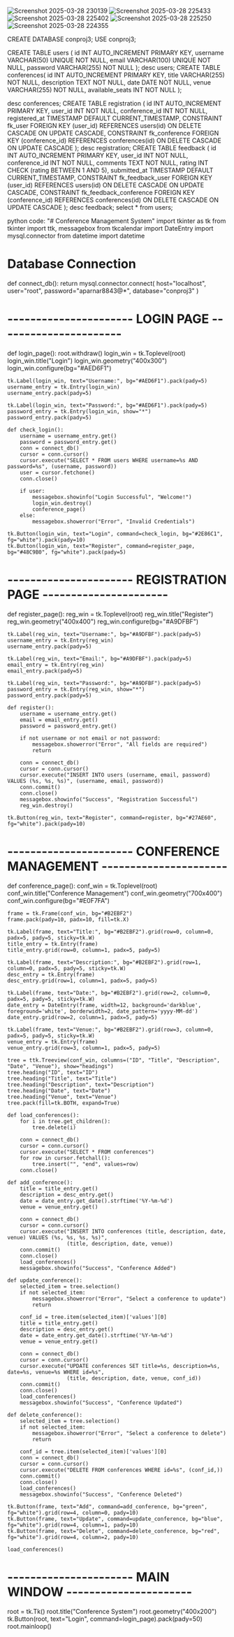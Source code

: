 ![Screenshot 2025-03-28 230139](https://github.com/user-attachments/assets/c339a356-f39a-45b6-be19-ff34358e3efd)
![Screenshot 2025-03-28 225433](https://github.com/user-attachments/assets/f0a9a03d-b6e2-4037-a249-11fa0b0b24f6)
![Screenshot 2025-03-28 225402](https://github.com/user-attachments/assets/448fb48d-4f2a-408b-ad8d-485bdf74c8a6)
![Screenshot 2025-03-28 225250](https://github.com/user-attachments/assets/12091a0f-72b8-4e04-a1a9-e471eb704ddf)
![Screenshot 2025-03-28 224355](https://github.com/user-attachments/assets/f95ed3b2-caf3-4bf0-97d3-79b4091def0f)

CREATE DATABASE conproj3;
USE conproj3;

CREATE TABLE users (
    id INT AUTO_INCREMENT PRIMARY KEY,
    username VARCHAR(50) UNIQUE NOT NULL,
    email VARCHAR(100) UNIQUE NOT NULL,
    password VARCHAR(255) NOT NULL
);
desc users;
CREATE TABLE conferences(
    id INT AUTO_INCREMENT PRIMARY KEY,
    title VARCHAR(255) NOT NULL,
    description TEXT NOT NULL,
    date DATE NOT NULL,
    venue VARCHAR(255) NOT NULL,
    available_seats INT NOT NULL
);


desc conferences;
CREATE TABLE registration (
    id INT AUTO_INCREMENT PRIMARY KEY,
    user_id INT NOT NULL,
    conference_id INT NOT NULL,
    registered_at TIMESTAMP DEFAULT CURRENT_TIMESTAMP,
    CONSTRAINT fk_user FOREIGN KEY (user_id) REFERENCES users(id) ON DELETE CASCADE ON UPDATE CASCADE,
    CONSTRAINT fk_conference FOREIGN KEY (conference_id) REFERENCES conferences(id) ON DELETE CASCADE ON UPDATE CASCADE
);
desc registration;
CREATE TABLE feedback (
    id INT AUTO_INCREMENT PRIMARY KEY,
    user_id INT NOT NULL,
    conference_id INT NOT NULL,
    comments TEXT NOT NULL,
    rating INT CHECK (rating BETWEEN 1 AND 5),
    submitted_at TIMESTAMP DEFAULT CURRENT_TIMESTAMP,
    CONSTRAINT fk_feedback_user FOREIGN KEY (user_id) REFERENCES users(id) ON DELETE CASCADE ON UPDATE CASCADE,
    CONSTRAINT fk_feedback_conference FOREIGN KEY (conference_id) REFERENCES conferences(id) ON DELETE CASCADE ON UPDATE CASCADE
);
desc feedback;
select * from users;

python code:
"# Conference Management System" 
import tkinter as tk
from tkinter import ttk, messagebox
from tkcalendar import DateEntry
import mysql.connector
from datetime import datetime

# Database Connection
def connect_db():
    return mysql.connector.connect(
        host="localhost",
        user="root",
        password="aparnar8843@*",
        database="conproj3"
    )

# ---------------------- LOGIN PAGE ----------------------
def login_page():
    root.withdraw()
    login_win = tk.Toplevel(root)
    login_win.title("Login")
    login_win.geometry("400x300")
    login_win.configure(bg="#AED6F1")

    tk.Label(login_win, text="Username:", bg="#AED6F1").pack(pady=5)
    username_entry = tk.Entry(login_win)
    username_entry.pack(pady=5)

    tk.Label(login_win, text="Password:", bg="#AED6F1").pack(pady=5)
    password_entry = tk.Entry(login_win, show="*")
    password_entry.pack(pady=5)

    def check_login():
        username = username_entry.get()
        password = password_entry.get()
        conn = connect_db()
        cursor = conn.cursor()
        cursor.execute("SELECT * FROM users WHERE username=%s AND password=%s", (username, password))
        user = cursor.fetchone()
        conn.close()

        if user:
            messagebox.showinfo("Login Successful", "Welcome!")
            login_win.destroy()
            conference_page()
        else:
            messagebox.showerror("Error", "Invalid Credentials")

    tk.Button(login_win, text="Login", command=check_login, bg="#2E86C1", fg="white").pack(pady=10)
    tk.Button(login_win, text="Register", command=register_page, bg="#48C9B0", fg="white").pack(pady=5)

# ---------------------- REGISTRATION PAGE ----------------------
def register_page():
    reg_win = tk.Toplevel(root)
    reg_win.title("Register")
    reg_win.geometry("400x400")
    reg_win.configure(bg="#A9DFBF")

    tk.Label(reg_win, text="Username:", bg="#A9DFBF").pack(pady=5)
    username_entry = tk.Entry(reg_win)
    username_entry.pack(pady=5)

    tk.Label(reg_win, text="Email:", bg="#A9DFBF").pack(pady=5)
    email_entry = tk.Entry(reg_win)
    email_entry.pack(pady=5)

    tk.Label(reg_win, text="Password:", bg="#A9DFBF").pack(pady=5)
    password_entry = tk.Entry(reg_win, show="*")
    password_entry.pack(pady=5)

    def register():
        username = username_entry.get()
        email = email_entry.get()
        password = password_entry.get()

        if not username or not email or not password:
            messagebox.showerror("Error", "All fields are required")
            return

        conn = connect_db()
        cursor = conn.cursor()
        cursor.execute("INSERT INTO users (username, email, password) VALUES (%s, %s, %s)", (username, email, password))
        conn.commit()
        conn.close()
        messagebox.showinfo("Success", "Registration Successful")
        reg_win.destroy()

    tk.Button(reg_win, text="Register", command=register, bg="#27AE60", fg="white").pack(pady=10)

# ---------------------- CONFERENCE MANAGEMENT ----------------------
def conference_page():
    conf_win = tk.Toplevel(root)
    conf_win.title("Conference Management")
    conf_win.geometry("700x400")
    conf_win.configure(bg="#E0F7FA")

    frame = tk.Frame(conf_win, bg="#B2EBF2")
    frame.pack(pady=10, padx=10, fill=tk.X)

    tk.Label(frame, text="Title:", bg="#B2EBF2").grid(row=0, column=0, padx=5, pady=5, sticky=tk.W)
    title_entry = tk.Entry(frame)
    title_entry.grid(row=0, column=1, padx=5, pady=5)

    tk.Label(frame, text="Description:", bg="#B2EBF2").grid(row=1, column=0, padx=5, pady=5, sticky=tk.W)
    desc_entry = tk.Entry(frame)
    desc_entry.grid(row=1, column=1, padx=5, pady=5)

    tk.Label(frame, text="Date:", bg="#B2EBF2").grid(row=2, column=0, padx=5, pady=5, sticky=tk.W)
    date_entry = DateEntry(frame, width=12, background='darkblue', foreground='white', borderwidth=2, date_pattern='yyyy-MM-dd')
    date_entry.grid(row=2, column=1, padx=5, pady=5)

    tk.Label(frame, text="Venue:", bg="#B2EBF2").grid(row=3, column=0, padx=5, pady=5, sticky=tk.W)
    venue_entry = tk.Entry(frame)
    venue_entry.grid(row=3, column=1, padx=5, pady=5)

    tree = ttk.Treeview(conf_win, columns=("ID", "Title", "Description", "Date", "Venue"), show="headings")
    tree.heading("ID", text="ID")
    tree.heading("Title", text="Title")
    tree.heading("Description", text="Description")
    tree.heading("Date", text="Date")
    tree.heading("Venue", text="Venue")
    tree.pack(fill=tk.BOTH, expand=True)

    def load_conferences():
        for i in tree.get_children():
            tree.delete(i)

        conn = connect_db()
        cursor = conn.cursor()
        cursor.execute("SELECT * FROM conferences")
        for row in cursor.fetchall():
            tree.insert("", "end", values=row)
        conn.close()

    def add_conference():
        title = title_entry.get()
        description = desc_entry.get()
        date = date_entry.get_date().strftime('%Y-%m-%d')
        venue = venue_entry.get()

        conn = connect_db()
        cursor = conn.cursor()
        cursor.execute("INSERT INTO conferences (title, description, date, venue) VALUES (%s, %s, %s, %s)", 
                       (title, description, date, venue))
        conn.commit()
        conn.close()
        load_conferences()
        messagebox.showinfo("Success", "Conference Added")

    def update_conference():
        selected_item = tree.selection()
        if not selected_item:
            messagebox.showerror("Error", "Select a conference to update")
            return

        conf_id = tree.item(selected_item)['values'][0]
        title = title_entry.get()
        description = desc_entry.get()
        date = date_entry.get_date().strftime('%Y-%m-%d')
        venue = venue_entry.get()

        conn = connect_db()
        cursor = conn.cursor()
        cursor.execute("UPDATE conferences SET title=%s, description=%s, date=%s, venue=%s WHERE id=%s",
                       (title, description, date, venue, conf_id))
        conn.commit()
        conn.close()
        load_conferences()
        messagebox.showinfo("Success", "Conference Updated")

    def delete_conference():
        selected_item = tree.selection()
        if not selected_item:
            messagebox.showerror("Error", "Select a conference to delete")
            return

        conf_id = tree.item(selected_item)['values'][0]
        conn = connect_db()
        cursor = conn.cursor()
        cursor.execute("DELETE FROM conferences WHERE id=%s", (conf_id,))
        conn.commit()
        conn.close()
        load_conferences()
        messagebox.showinfo("Success", "Conference Deleted")

    tk.Button(frame, text="Add", command=add_conference, bg="green", fg="white").grid(row=4, column=0, pady=10)
    tk.Button(frame, text="Update", command=update_conference, bg="blue", fg="white").grid(row=4, column=1, pady=10)
    tk.Button(frame, text="Delete", command=delete_conference, bg="red", fg="white").grid(row=4, column=2, pady=10)

    load_conferences()

# ---------------------- MAIN WINDOW ----------------------
root = tk.Tk()
root.title("Conference System")
root.geometry("400x200")
tk.Button(root, text="Login", command=login_page).pack(pady=50)
root.mainloop()
